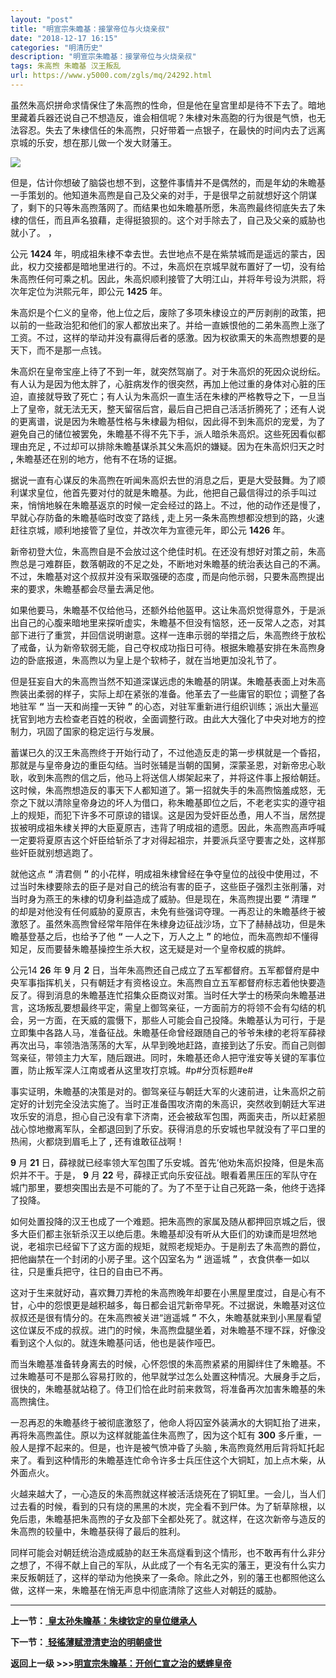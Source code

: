```yaml
---
layout: "post"
title: "明宣宗朱瞻基：接掌帝位与火烧亲叔"
date: "2018-12-17 16:15"
categories: "明清历史"
description: "明宣宗朱瞻基：接掌帝位与火烧亲叔"
tags: 朱高煦 朱瞻基 汉王叛乱
url: https://www.y5000.com/zgls/mq/24292.html
---
```






虽然朱高炽拼命求情保住了朱高煦的性命，但是他在皇宫里却是待不下去了。暗地里藏着兵器还说自己不想造反，谁会相信呢？朱棣对朱高胞的行为很是气愤，也无法容忍。失去了朱棣信任的朱高煦，只好带着一点银子，在最快的时间内去了远离京城的乐安，想在那儿做一个发大财藩王。

![](https://img.y5000.com/uploads/allimg/170725/12-1FH5154319550.jpg)

但是，估计你想破了脑袋也想不到，这整件事情并不是偶然的，而是年幼的朱瞻基一手策划的。他知道朱高煦是自己及父亲的对手，于是很早之前就想好这个阴谋了，剩下的只等朱高煦落网了。而结果也如朱瞻基所愿，朱高煦最终彻底失去了朱棣的信任，而且声名狼藉，走得挺狼狈的。这个对手除去了，自己及父亲的威胁也就小了。
，

公元 **1424**
年，明成祖朱棣不幸去世。去世地点不是在紫禁城而是遥远的蒙古，因此，权力交接都是暗地里进行的。不过，朱高炽在京城早就布置好了一切，没有给朱高煦任何可乘之机。因此，朱高炽顺利接管了大明江山，并将年号设为洪熙，将次年定位为洪熙元年，即公元
**1425** 年。

朱高炽是个仁义的皇帝，他上位之后，废除了多项朱棣设立的严厉剥削的政策，把以前的一些政治犯和他们的家人都放出来了。并给一直嫉恨他的二弟朱高煦上涨了工资。不过，这样的举动并没有贏得后者的感激。因为权欲熏天的朱高煦想要的是天下，而不是那一点钱。

朱高炽在皇帝宝座上待了不到一年，就突然驾崩了。对于朱高炽的死因众说纷纭。有人认为是因为他太胖了，心脏病发作的很突然，再加上他过重的身体对心脏的压迫，直接就导致了死亡；有人认为朱高炽一直生活在朱棣的严格教导之下，一旦当上了皇帝，就无法无天，整天留宿后宫，最后自己把自己活活折腾死了；还有人说的更离谱，说是因为朱瞻基性格与朱棣最为相似，因此得不到朱高炽的宠爱，为了避免自己的储位被罢免，朱瞻基不得不先下手，派人暗杀朱高炽。这些死因看似都理由充足
**,** 不过却可以排除朱瞻基谋杀其父朱高炽的嫌疑。因为在朱高炽归天之时 **,** 朱瞻基还在别的地方，他有不在场的证据。

据说一直有心谋反的朱高煦在听闻朱高炽去世的消息之后，更是大受鼓舞。为了顺利谋求皇位，他首先要对付的就是朱瞻基。为此，他把自己最信得过的杀手叫过来，悄悄地躲在朱瞻基返京的时候一定会经过的路上。不过，他的动作还是慢了，早就心存防备的朱瞻基临时改变了路线
**,** 走上另一条朱高煦想都没想到的路，火速赶往京城，顺利地接管了皇位，并改次年为宣德元年，即公元 **1426** 年。

新帝初登大位，朱高煦自是不会放过这个绝佳时机。在还没有想好对策之前，朱高煦总是刁难群臣，数落朝政的不足之处，不断地对朱瞻基的统治表达自己的不满。不过，朱瞻基对这个叔叔并没有采取强硬的态度
**,** 而是向他示弱，只要朱高煦提出来的要求，朱瞻基都会尽量去满足他。

如果他要马，朱瞻基不仅给他马，还额外给他盔甲。这让朱高炽觉得意外，于是派出自己的心腹来暗地里来探听虚实，朱瞻基不但没有恼怒，还一反常人之态，对其部下进行了重赏，并回信说明谢意。这样一连串示弱的举措之后，朱高煦终于放松了戒备，认为新帝软弱无能，自己夺权成功指日可待。根据朱瞻基安排在朱高煦身边的卧底报道，朱高煦以为皇上是个软柿子，就在当地更加没礼节了。

但是狂妄自大的朱高煦当然不知道深谋远虑的朱瞻基的阴谋。朱瞻基表面上对朱高煦装出柔弱的样子，实际上却在紧张的准备。他革去了一些庸官的职位；调整了各地驻军
**“** 当一天和尚撞一天钟 **”**
的心态，对驻军重新进行组织训练；派出大量巡抚官到地方去检查老百姓的税收，全面调整行政。由此大大强化了中央对地方的控制力，巩固了国家的稳定运行与发展。

蓄谋已久的汉王朱高煦终于开始行动了，不过他造反走的第一步棋就是一个昏招，那就是与皇帝身边的重臣勾结。当时张辅是当朝的国舅，深蒙圣恩，对新帝忠心耿耿，收到朱高煦的信之后，他马上将送信人绑架起来了，并将这件事上报给朝廷。这时候，朱高煦想造反的事天下人都知道了。第一招就失手的朱高煦恼羞成怒，无奈之下就以清除皇帝身边的坏人为借口，称朱瞻基即位之后，不老老实实的遵守祖上的规矩，而犯下许多不可原谅的错误。这是因为受奸臣怂恿，用人不当，居然提拔被明成祖朱棣关押的大臣夏原吉，违背了明成祖的遗愿。因此，朱高煦高声呼喊一定要将夏原吉这个奸臣给斩杀了才对得起祖宗，并要派兵坚守要害之处，这样那些奸臣就别想逃跑了。

就他这点 **“** 清君侧 **”**
的小花样，明成祖朱棣曾经在争夺皇位的战役中使用过，不过当时朱棣要除去的臣子是对自己的统治有害的臣子，这些臣子强烈主张削藩，对当时身为燕王的朱棣的切身利益造成了威胁。但是现在，朱高煦提出要
**“** 清理 **”**
的却是对他没有任何威胁的夏原吉，未免有些强词夺理。一再忍让的朱瞻基终于被激怒了。虽然朱高煦曾经常年陪伴在朱棣身边征战沙场，立下了赫赫战功，但是朱瞻基登基之后，也给予了他
**“** 一人之下，万人之上 **”** 的地位，而朱高煦却不懂得知足，反而要替朱瞻基操控生杀大权，这无疑是对一个皇帝权威的挑衅。

公元14 **26** 年 **9** 月 **2**
日，当年朱高煦还自己成立了五军都督府。五军都督府是中央军事指挥机关，只有朝廷才有资格设立。朱高煦自立五军都督府标志着他快要造反了。得到消息的朱瞻基连忙招集众臣商议对策。当时任大学士的杨荣向朱瞻基进言，这场叛乱要想最终平定，需皇上御驾亲征，一方面前方的将领不会有勾结的机会，另一方面，在天威的震慑下，那些人可能会自己投降。朱瞻基认为可行，于是立即集中各路人马，准备征战。朱瞻基任命曾经跟随自己的爷爷朱棣的老将军薛禄再次出马，率领浩浩荡荡的大军，从早到晚地赶路，直接到达了乐安。而自己则御驾亲征，带领主力大军，随后跟进。同时，朱瞻基还命人把守淮安等关键的军事位置，防止叛军深人江南或者从这里攻打京城。#p#分页标题#e#

事实证明，朱瞻基的决策是对的。御驾亲征与朝廷大军的火速前进，让朱高炽之前定好的计划完全没法实施了。当时正准备围攻济南的朱高识，突然收到朝廷大军进攻乐安的消息，担心自己没有拿下济南，还会被敌军包围，两面夹击，所以赶紧胆战心惊地撤离军队，全都退回到了乐安。获得消息的乐安城也早就没有了平口里的热闹，火都烧到眉毛上了
**,** 还有谁敢征战啊！

**9** 月 **21** 日，薛禄就已经率领大军包围了乐安城。首先’他劝朱高炽投降，但是朱高炽并不干。于是， **9** 月 **22**
号，薛禄正式向乐安征战。眼看着黑压压的军队守在城门那里，要想突围出去是不可能的了。为了不至于让自己死路一条，他终于选择了投降。

如何处置投降的汉王也成了一个难题。把朱高煦的家属及随从都押回京城之后，很多大臣们都主张斩杀汉王以绝后患。朱瞻基却没有听从大臣们的劝谏而是坦然地说，老祖宗已经留下了这方面的规矩，就照老规矩办。于是削去了朱高煦的爵位，把他幽禁在一个封闭的小房子里。这个囚室名为
**“** 逍遥城 **”** ，衣食供奉一如以往，只是重兵把守，往日的自由已不再。

这对于生来就好动，喜欢舞刀弄枪的朱高煦晚年却要在小黑屋里度过，自是心有不甘，心中的怨恨更是越积越多，每日都会诅咒新帝早死。不过据说，朱瞻基对这位叔叔还是很有情分的。在朱高煦被关进“逍遥城
**”**
不久，朱瞻基就来到小黑屋看望这位谋反不成的叔叔。进门的时候，朱高煦盘腿坐着，对朱瞻基不理不踩，好像没看到这个人似的。就连朱瞻基问话，他也是装作哑巴。

而当朱瞻基准备转身离去的时候，心怀怨恨的朱高煦紧紧的用脚绊住了朱瞻基。不过朱瞻基可不是那么容易打败的，他早就学过怎么处置这种情况。大展身手之后，很快的，朱瞻基就站稳了。侍卫们恰在此时前来救驾，将准备再次加害朱瞻基的朱高煦擒住。

一忍再忍的朱瞻基终于被彻底激怒了，他命人将囚室外装满水的大铜缸抬了进来，再将朱高煦盖住。原以为这样就能盖住朱高煦了，因为这个缸有 **300**
多斤重，一般人是撑不起来的。但是，也许是被气愤冲昏了头脑 **,**
朱高煦竟然用后背将缸托起来了。看到这种情形的朱瞻基连忙命令许多士兵压住这个大铜缸，加上点木柴，从外面点火。

火越来越大了，一心造反的朱高煦就这样被活活烧死在了铜缸里。一会儿，当人们过去看的时候，看到的只有烧的黑黑的木炭，完全看不到尸体。为了斩草除根，以免后患，朱瞻基把朱高煦的子女及部下全都处死了。就这样，在这次新帝与造反的朱高煦的较量中，朱瞻基获得了最后的胜利。

同样可能会对朝廷统治造成威胁的赵王朱高燧看到这个情形，也不敢再有什么非分之想了，不得不献上自己的军队，从此成了一个有名无实的藩王，更没有什么实力来反叛朝廷了，这样的举动为他换来了一条命。除此之外，别的藩王也都照他这么做，这样一来，朱瞻基在悄无声息中彻底清除了这些人对朝廷的威胁。

* * *

**上一节：**[ **皇太孙朱瞻基：朱棣钦定的皇位继承人**](https://www.y5000.com/zgls/mq/24291.html)

**下一节：**[ **轻徭薄赋澄清吏治的明朝盛世**](https://www.y5000.com/zgls/mq/24293.html)

**返回上一级 >>>[明宣宗朱瞻基：开创仁宣之治的蟋蟀皇帝](https://www.y5000.com/zgls/mq/24289.html)**
